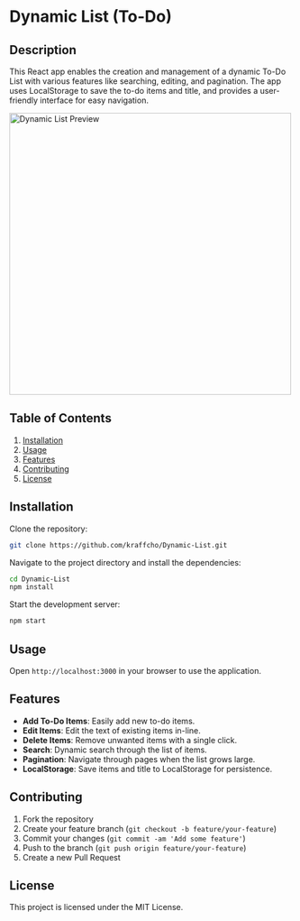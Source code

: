 # Dynamic List (To-Do)

## Description

This React app enables the creation and management of a dynamic To-Do List with various features like searching, editing, and pagination. The app uses LocalStorage to save the to-do items and title, and provides a user-friendly interface for easy navigation.

<img src="https://i.ibb.co/mN2cwBj/preview.jpg" alt="Dynamic List Preview" width="500" height="auto">

## Table of Contents

1. [Installation](#installation)
2. [Usage](#usage)
3. [Features](#features)
4. [Contributing](#contributing)
5. [License](#license)

## Installation

Clone the repository:

```bash
git clone https://github.com/kraffcho/Dynamic-List.git
```

Navigate to the project directory and install the dependencies:

```bash
cd Dynamic-List
npm install
```

Start the development server:

```bash
npm start
```

## Usage

Open `http://localhost:3000` in your browser to use the application.

## Features

- **Add To-Do Items**: Easily add new to-do items.
- **Edit Items**: Edit the text of existing items in-line.
- **Delete Items**: Remove unwanted items with a single click.
- **Search**: Dynamic search through the list of items.
- **Pagination**: Navigate through pages when the list grows large.
- **LocalStorage**: Save items and title to LocalStorage for persistence.

## Contributing

1. Fork the repository
2. Create your feature branch (`git checkout -b feature/your-feature`)
3. Commit your changes (`git commit -am 'Add some feature'`)
4. Push to the branch (`git push origin feature/your-feature`)
5. Create a new Pull Request

## License

This project is licensed under the MIT License.
